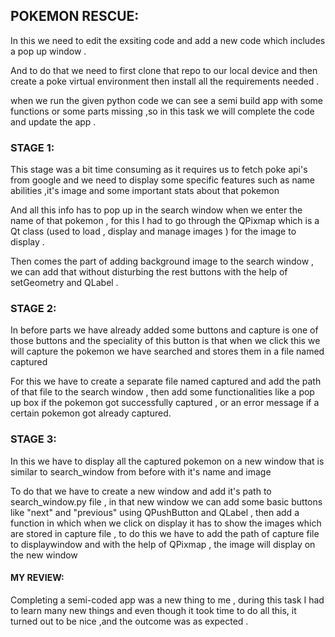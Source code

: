 ## POKEMON RESCUE:
In this we need to edit the exsiting code and add a new code which includes a pop up window .

And to do that we need to first clone that repo to our local device and then create a poke virtual environment then install all the requirements needed .

when we run the given python code we can see a semi build app with some functions or some parts missing ,so in this task we will complete the code and update the app .
 
### STAGE 1:
This stage was a bit time consuming as it requires us to fetch poke api's from google and we need to display some specific features such as name abilities ,it's image and some important stats about that pokemon

And all this info has to pop up in the search window when we enter the name of that pokemon , for this I had to go through the QPixmap which is a Qt class (used to load , display and manage images ) for the image to display .

Then comes the part of adding background image to the search window , we can add that without disturbing the rest buttons with the help of setGeometry and QLabel .

### STAGE 2:
In before parts we have already added some buttons and capture is one of those buttons and the speciality of this button is that when we click this we will capture the pokemon we have searched and stores them in a file named captured 

For this we have to create a separate file named captured and add the path of that file to the search window , then add some functionalities like a pop up box if the pokemon got successfully captured , or an error message if a certain pokemon got already captured.

### STAGE 3:
In this we have to display all the captured pokemon on a new window that is similar to search_window from before with it's name and image 

To do that we have to create a new window and add it's path to search_window.py file , in that new window we can add some basic buttons like "next" and "previous" using QPushButton and QLabel , then add a function in which when we click on display it has to show the images which are stored in capture file , to do this we have to add the path of capture file to displaywindow and with the help of QPixmap , the image will display on the new window 

#### MY REVIEW:
Completing a semi-coded app was a new thing to me , during this task I had to learn many new things and even though it took time to do all this, it turned out to be nice ,and the outcome was as expected . 
